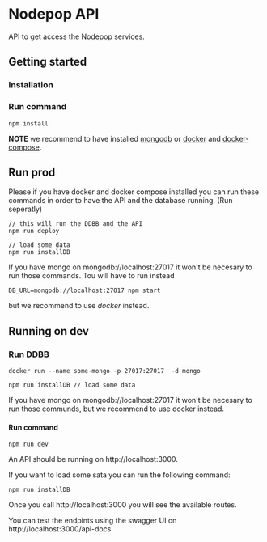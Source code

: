 # Nodepop API

API to get access the Nodepop services.

## Getting started

### Installation

### Run command

```
npm install
```

**NOTE** we recommend to have installed [mongodb](https://www.mongodb.com/) or [docker](https://www.docker.com/) and [docker-compose](https://docs.docker.com/compose/).

## Run prod

Please if you have docker and docker compose installed you can run these commands in order to have the API and the database running. (Run seperatly)

```
// this will run the DDBB and the API
npm run deploy
```

```
// load some data
npm run installDB
```

If you have mongo on mongodb://localhost:27017 it won't be necesary to run those commands. Tou will have to run instead

```
DB_URL=mongodb://localhost:27017 npm start
```

but we recommend to use *docker* instead.

## Running on dev

### Run DDBB

```
docker run --name some-mongo -p 27017:27017  -d mongo
```

```
npm run installDB // load some data
```

If you have mongo on mongodb://localhost:27017 it won't be necesary to run those communds, but we recommend to use docker instead.

#### Run command

```
npm run dev
```

An API should be running on http://localhost:3000.

If you want to load some sata you can run the following command:

```
npm run installDB
```

Once you call http://localhost:3000 you will see the available routes.

You can test the endpints using the swagger UI on http://localhost:3000/api-docs
